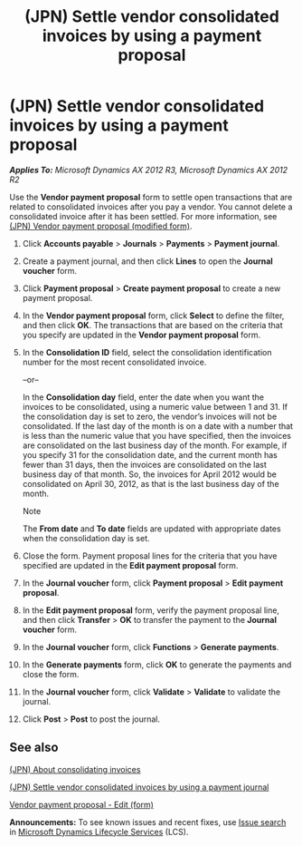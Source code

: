 ﻿---
title: (JPN) Settle vendor consolidated invoices by using a payment proposal
TOCTitle: (JPN) Settle vendor consolidated invoices by using a payment proposal
ms:assetid: f2f2b651-ae4d-4bfe-890f-ab190c3dbba9
ms:mtpsurl: https://technet.microsoft.com/en-us/library/JJ664989(v=AX.60)
ms:contentKeyID: 49386573
ms.date: 04/18/2014
mtps_version: v=AX.60
---

# (JPN) Settle vendor consolidated invoices by using a payment proposal 


_**Applies To:** Microsoft Dynamics AX 2012 R3, Microsoft Dynamics AX 2012 R2_

Use the **Vendor payment proposal** form to settle open transactions that are related to consolidated invoices after you pay a vendor. You cannot delete a consolidated invoice after it has been settled. For more information, see [(JPN) Vendor payment proposal (modified form)](https://technet.microsoft.com/en-us/library/jj711029\(v=ax.60\)).

1.  Click **Accounts payable** \> **Journals** \> **Payments** \> **Payment journal**.

2.  Create a payment journal, and then click **Lines** to open the **Journal voucher** form.

3.  Click **Payment proposal** \> **Create payment proposal** to create a new payment proposal.

4.  In the **Vendor payment proposal** form, click **Select** to define the filter, and then click **OK**. The transactions that are based on the criteria that you specify are updated in the **Vendor payment proposal** form.

5.  In the **Consolidation ID** field, select the consolidation identification number for the most recent consolidated invoice.
    
    –or–
    
    In the **Consolidation day** field, enter the date when you want the invoices to be consolidated, using a numeric value between 1 and 31. If the consolidation day is set to zero, the vendor’s invoices will not be consolidated. If the last day of the month is on a date with a number that is less than the numeric value that you have specified, then the invoices are consolidated on the last business day of the month. For example, if you specify 31 for the consolidation date, and the current month has fewer than 31 days, then the invoices are consolidated on the last business day of that month. So, the invoices for April 2012 would be consolidated on April 30, 2012, as that is the last business day of the month.
    

    > [!NOTE]
    > <P>The <STRONG>From date</STRONG> and <STRONG>To date</STRONG> fields are updated with appropriate dates when the consolidation day is set.</P>



6.  Close the form. Payment proposal lines for the criteria that you have specified are updated in the **Edit payment proposal** form.

7.  In the **Journal voucher** form, click **Payment proposal** \> **Edit payment proposal**.

8.  In the **Edit payment proposal** form, verify the payment proposal line, and then click **Transfer** \> **OK** to transfer the payment to the **Journal voucher** form.

9.  In the **Journal voucher** form, click **Functions** \> **Generate payments**.

10. In the **Generate payments** form, click **OK** to generate the payments and close the form.

11. In the **Journal voucher** form, click **Validate** \> **Validate** to validate the journal.

12. Click **Post** \> **Post** to post the journal.

## See also

[(JPN) About consolidating invoices](jpn-about-consolidating-invoices.md)

[(JPN) Settle vendor consolidated invoices by using a payment journal](jpn-settle-vendor-consolidated-invoices-by-using-a-payment-journal.md)

[Vendor payment proposal - Edit (form)](https://technet.microsoft.com/en-us/library/aa616323\(v=ax.60\))

  
**Announcements:** To see known issues and recent fixes, use [Issue search](http://go.microsoft.com/fwlink/?linkid=389258) in [Microsoft Dynamics Lifecycle Services](http://go.microsoft.com/fwlink/?linkid=306505) (LCS).

